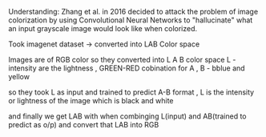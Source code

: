 
Understanding: Zhang et al. in 2016
decided to attack
the problem of image
colorization by using
Convolutional Neural
Networks to "hallucinate"
what an input grayscale
image would look like when colorized.

Took imagenet dataset   ->  converted into LAB Color space

Images are of RGB color  so they converted  into L A B color space   L - intensity are the lightness ,  GREEN-RED cobination for A , B - bblue and yellow  

so they took L as input and trained to predict A-B format , L is the intensity or lightness of the image which is black and white

and finally we get LAB with when combinging L(input) and AB(trained to predict as o/p) and convert that LAB into RGB 
